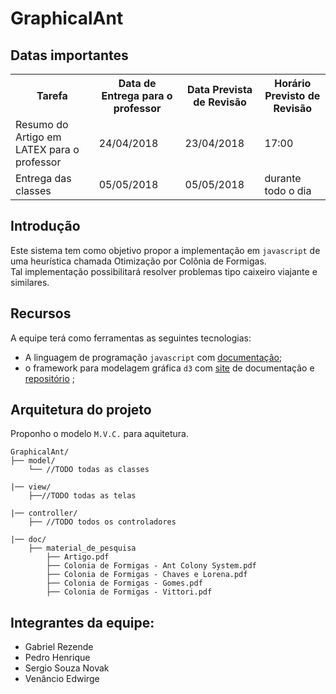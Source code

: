 # GraphicalAnt

## Datas importantes

<table id="t01">
  <tr>
    <th>Tarefa</th>
    <th>Data de Entrega para o professor</th> 
    <th>Data Prevista de Revisão</th>
    <th>Horário Previsto de Revisão</th>

  </tr>
  <tr>
    <td>Resumo do Artigo em LATEX para o professor</td>
    <td>24/04/2018</td> 
    <td>23/04/2018</td>
    <td>17:00</td>
</tr>

<tr>
    <td>Entrega das classes</td>
    <td>05/05/2018</td>
    <td>05/05/2018</td>
    <td>durante todo o dia</td>
</tr>

</table>


## Introdução

Este sistema tem como objetivo propor a implementação em `javascript` de uma heurística chamada Otimização por Colônia de Formigas.<br>
Tal implementação possibilitará resolver problemas tipo caixeiro viajante e similares. 

## Recursos

A equipe terá como ferramentas as seguintes tecnologias:
* A linguagem de programação `javascript` com [documentação](https://developer.mozilla.org/bm/docs/Web/JavaScript/Reference);
* o framework para modelagem gráfica `d3` com [site](https://d3js.org) de documentação e [repositório](https://github.com/d3/d3) ;

## Arquitetura do projeto

Proponho o modelo `M.V.C.` para aquitetura.
```
GraphicalAnt/
├── model/
    └── //TODO todas as classes

|── view/
    ├──//TODO todas as telas

|── controller/
    ├── //TODO todos os controladores
    
|── doc/
    ├── material_de_pesquisa
        ├── Artigo.pdf
        ├── Colonia de Formigas - Ant Colony System.pdf
        ├── Colonia de Formigas - Chaves e Lorena.pdf
        ├── Colonia de Formigas - Gomes.pdf
        ├── Colonia de Formigas - Vittori.pdf
```


## Integrantes da equipe:

* Gabriel Rezende
* Pedro Henrique
* Sergio Souza Novak
* Venâncio Edwirge

